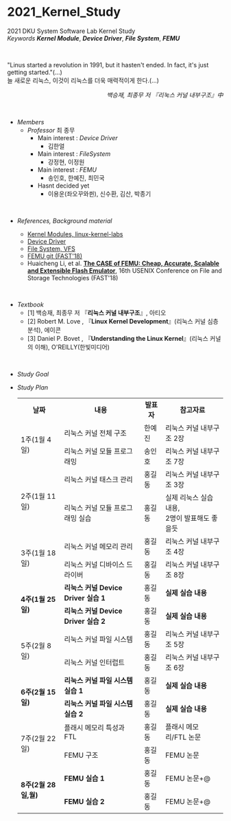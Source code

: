 # 2021_Kernel_Study
2021 DKU System Software Lab Kernel Study <br>
*Keywords* __*Kernel Module*__, __*Device Driver*__, __*File System*__, __*FEMU*__

<br>

 
"Linus started a revolution in 1991, but it hasten't ended. In fact, it's just getting started."(...) <br> 늘 새로운 리눅스, 이것이 리눅스를 더욱 매력적이게 한다.(...) 
<br><div style="text-align:right"> *백승재, 최종무 저 『리눅스 커널 내부구조』中*</div>

<br>

* *Members*
    - *Professor* 최 종무<br>
        - Main interest : *Device Driver*
            - 김한얼
        - Main interest : *FileSystem*
            - 강정현, 이정원
        - Main interest : *FEMU*
            - 송인호, 한예진, 최민국
        - Hasnt decided yet
            - 이용운(좌오꾸와쒼), 신수환, 김산, 박종기

<br>

* *References, Background material*

    - [Kernel Modules, linux-kernel-labs](https://linux-kernel-labs.github.io/refs/heads/master/labs/kernel_modules.html) <br>
    - [Device Driver](https://hyeyoo.com/85)<br>
    - [File System, VFS](https://linux-kernel-labs.github.io/refs/heads/master/labs/filesystems_part1.html)<br>
    - [FEMU git (FAST'18)](https://github.com/ucare-uchicago/FEMU)
    - Huaicheng Li, et al. <B>[The CASE of FEMU: Cheap, Accurate, Scalable and Extensible Flash Emulator](https://www.usenix.org/conference/fast18/presentation/li)</B>, 16th USENIX Conference on File and Storage Technologies (FAST'18)


<br>

* *Textbook*
    - [1] 백승재, 최종무 저 『<B>리눅스 커널 내부구조</B>』, 아티오
    - [2] Robert M. Love , 『<B>Linux Kernel Development</B>』(리눅스 커널 심층분석), 에이콘
    - [3] Daniel P. Bovet , 『<B>Understanding the Linux Kernel</B>』(리눅스 커널의 이해), O'REILLY(한빛미디어)

<br>

* *Study Goal*

* *Study Plan*

    <table border="0" align="center" width=100%>
    <tr align="center">
        <td><B>날짜</td>
        <td><B>내용</td>
        <td><B>발표자</td>
        <td><B>참고자료</td>
    </tr>
    <tr>
        <td rowspan="2">1주(1월 4일)</td>
        <td>리눅스 커널 전체 구조</td>
        <td>한예진</td>
        <td>리눅스 커널 내부구조 2장</td>
    </tr>
    <tr>
        <td>리눅스 커널 모듈 프로그래밍</td>
        <td>송인호</td>
        <td>리눅스 커널 내부구조 7장</td>
    </tr>
    <tr>
        <td rowspan="2">2주(1월 11일)</td>
        <td>리눅스 커널 태스크 관리</td>
        <td>홍길동</td>
        <td>리눅스 커널 내부구조 3장</td>
    </tr>
    <tr>
        <td>리눅스 커널 모듈 프로그래밍 실습</td>
        <td>홍길동</td>
        <td>실제 리눅스 실습 내용,<br> 2명이 발표해도 좋을듯</td>
    </tr>
        <tr>
        <td rowspan="2">3주(1월 18일)</td>
        <td>리눅스 커널 메모리 관리</td>
        <td>홍길동</td>
        <td>리눅스 커널 내부구조 4장</td>
    </tr>
    <tr>
        <td>리눅스 커널 디바이스 드라이버</td>
        <td>홍길동</td>
        <td>리눅스 커널 내부구조 8장</td>
    </tr>
    <tr>
        <td rowspan="2"><B>4주(1월 25일)</td>
        <td><B>리눅스 커널 Device Driver 실습 1</td>
        <td>홍길동</td>
        <td><B>실제 실습 내용</td>
    </tr>
    <tr>
        <td><B>리눅스 커널 Device Driver 실습 2</td>
        <td>홍길동</td>
        <td><B>실제 실습 내용</td>
    </tr>
        <tr>
        <td rowspan="2">5주(2월 8일)</td>
        <td>리눅스 커널 파일 시스템</td>
        <td>홍길동</td>
        <td>리눅스 커널 내부구조 5장</td>
    </tr>
    <tr>
        <td>리눅스 커널 인터럽트</td>
        <td>홍길동</td>
        <td>리눅스 커널 내부구조 6장</td>
    </tr>
        <tr>
        <td rowspan="2"><B>6주(2월 15일)</td>
        <td><B>리눅스 커널 파일 시스템 실습 1</td>
        <td>홍길동</td>
        <td><B>실제 실습 내용</td>
    </tr>
    <tr>
        <td><B>리눅스 커널 파일 시스템 실습 2</td>
        <td>홍길동</td>
        <td><B>실제 실습 내용</td>
    </tr>
        <tr>
        <td rowspan="2">7주(2월 22일)</td>
        <td> 플래시 메모리 특성과 FTL</td>
        <td>홍길동</td>
        <td>플래시 메모리/FTL 논문</td>
    </tr>
    <tr>
        <td>FEMU 구조</td>
        <td>홍길동</td>
        <td>FEMU 논문</td>
    </tr>
        <tr>
        <td rowspan="2"><B>8주(2월 28일,월)</td>
        <td><B>FEMU 실습 1</td>
        <td>홍길동</td>
        <td>FEMU 논문+@</td>
    </tr>
    <tr>
        <td><B>FEMU 실습 2</td>
        <td>홍길동</td>
        <td>FEMU 논문+@</td>
    </tr>
    </table>
